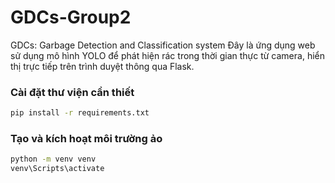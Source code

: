 # GDCs-Group2
GDCs: Garbage Detection and Classification system
Đây là ứng dụng web sử dụng mô hình YOLO để phát hiện rác trong thời gian thực từ camera, hiển thị trực tiếp trên trình duyệt thông qua Flask.

### Cài đặt thư viện cần thiết
```bash
pip install -r requirements.txt
```

### Tạo và kích hoạt môi trường ảo
```bash
python -m venv venv
venv\Scripts\activate
```

